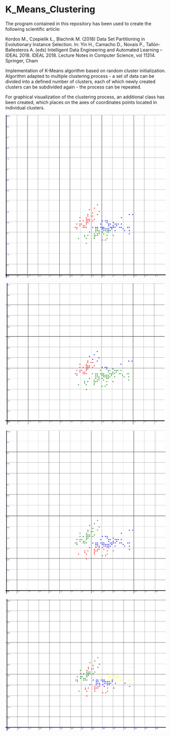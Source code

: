 # K_Means_Clustering

The program contained in this repository has been used to create the following scientific article:

Kordos M., Czepielik Ł., Blachnik M. (2018) Data Set Partitioning
in Evolutionary Instance Selection. In: Yin H., Camacho D., Novais P., Tallón-Ballesteros A. (eds) Intelligent Data Engineering and Automated Learning – IDEAL 2018. IDEAL 2018. Lecture Notes in Computer Science, vol 11314. Springer, Cham

Implementation of K-Means algorithm based on random cluster initialization.
Algorithm adapted to multiple clustering process - a set of data can be divided into a defined number of clusters, each of which newly created clusters can be subdivided again - the process can be repeated. 

For graphical visualization of the clustering process, an additional class has been created, which places on the axes of coordinates points located in individual clusters.

![alt text](https://github.com/Korag/DocumentationImages/blob/master/K_Means_Clustering/K_Means_Clustering_1.png "Chart")

![alt text](https://github.com/Korag/DocumentationImages/blob/master/K_Means_Clustering/K_Means_Clustering_2.png "Chart")

![alt text](https://github.com/Korag/DocumentationImages/blob/master/K_Means_Clustering/K_Means_Clustering_3.png "Chart")

![alt text](https://github.com/Korag/DocumentationImages/blob/master/K_Means_Clustering/K_Means_Clustering_4.png "Chart")

